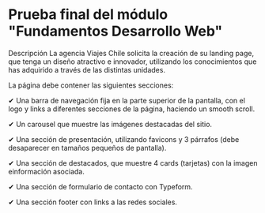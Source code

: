 <h1>Prueba final del módulo "Fundamentos Desarrollo Web"</h1>
Descripción
La agencia Viajes Chile solicita la creación de su landing page, que tenga un diseño atractivo e innovador, utilizando los conocimientos que has adquirido a través de las distintas unidades.

La página debe contener las siguientes secciones:

✔ Una barra de navegación fija en la parte superior de la pantalla, con el logo y links a diferentes secciones de la página, haciendo un smooth scroll.

✔ Un carousel que muestre las imágenes destacadas del sitio.

✔ Una sección de presentación, utilizando favicons y 3 párrafos (debe desaparecer en tamaños pequeños de pantalla).

✔ Una sección de destacados, que muestre 4 cards (tarjetas) con la imagen einformación asociada.

✔ Una sección de formulario de contacto con Typeform.

✔ Una sección footer con links a las redes sociales.
